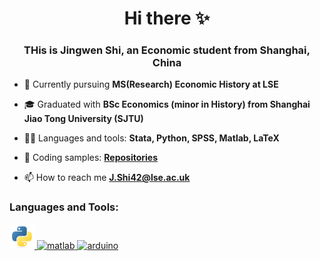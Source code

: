 <h1 align="center">Hi there ✨</h1>
<h3 align="center">THis is Jingwen Shi, an Economic student from Shanghai, China </h3>

- 🌱 Currently pursuing **MS(Research) Economic History at LSE**

- 🎓 Graduated with **BSc Economics (minor in History) from Shanghai Jiao Tong University (SJTU)**

- 👨‍💻 Languages and tools: **Stata, Python, SPSS, Matlab, LaTeX**

- 🔭 Coding samples: **[Repositories](https://github.com/jingwenshi-novae/Coding-Samples)**

- 📫 How to reach me **J.Shi42@lse.ac.uk**


<h3 align="left">Languages and Tools:</h3>
<p align="left">  <a href="https://www.python.org" target="_blank" rel="noreferrer"> <img src="https://raw.githubusercontent.com/devicons/devicon/master/icons/python/python-original.svg" alt="python" width="40" height="40"/> </a> <a href="https://www.mathworks.com/" target="_blank" rel="noreferrer"> <img src="https://upload.wikimedia.org/wikipedia/commons/2/21/Matlab_Logo.png" alt="matlab" width="40" height="40"/> </a> <a href="https://www.arduino.cc/" target="_blank" rel="noreferrer"> <img src="https://cdn.worldvectorlogo.com/logos/arduino-1.svg" alt="arduino" width="40" height="40"/> </a> </p>
